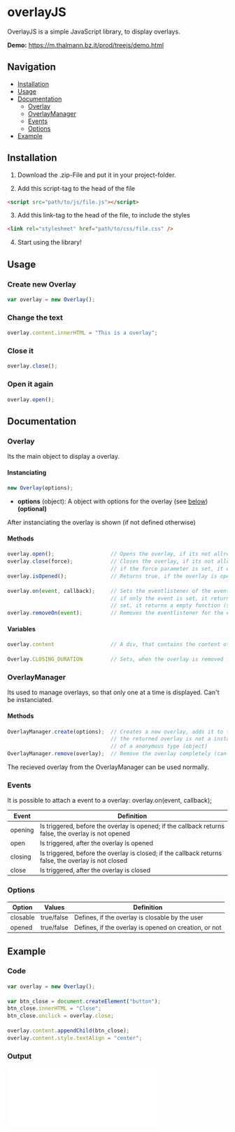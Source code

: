 # overlayJS

OverlayJS is a simple JavaScript library, to display overlays.

**Demo:** https://m.thalmann.bz.it/prod/treejs/demo.html

## Navigation
- [Installation](#installation)
- [Usage](#usage)
- [Documentation](#documentation)
  - [Overlay](#overlay)
  - [OverlayManager](#overlaymanager)
  - [Events](#events)
  - [Options](#options)
- [Example](#example)

## Installation
1. Download the .zip-File and put it in your project-folder.

2. Add this script-tag to the head of the file
```html
<script src="path/to/js/file.js"></script>
```

3. Add this link-tag to the head of the file, to include the styles
```html
<link rel="stylesheet" href="path/to/css/file.css" />
```

4. Start using the library!

## Usage
### Create new Overlay
```javascript
var overlay = new Overlay();
```

### Change the text
```javascript
overlay.content.innerHTML = "This is a overlay";
```

### Close it
```javascript
overlay.close();
```

### Open it again
```javascript
overlay.open();
```

## Documentation
### Overlay
Its the main object to display a overlay.
#### Instanciating
```javascript
new Overlay(options);
```
- **options** (object): A object with options for the overlay (see [below](#options)) **(optional)**

After instanciating the overlay is shown (if not defined otherwise)

#### Methods
```javascript
overlay.open();                  // Opens the overlay, if its not allready open
overlay.close(force);            // Closes the overlay, if its not allready closed;
                                 // if the force parameter is set, it will be closed for sure (boolean)
overlay.isOpened();              // Returns true, if the overlay is open, otherwise false

overlay.on(event, callback);     // Sets the eventlistener of the event, if the callback is specified;
                                 // if only the event is set, it returns the callback-function; if that is not
                                 // set, it returns a empty function (string, function)
overlay.removeOn(event);         // Removes the eventlistener for the event, if set (string)
```

#### Variables
```javascript
overlay.content                  // A div, that contains the content of the overlay (edit this!)

Overlay.CLOSING_DURATION         // Sets, when the overlay is removed from the DOM after closing (ms)
```

### OverlayManager
Its used to manage overlays, so that only one at a time is displayed. Can't be instanciated.
#### Methods
```javascript
OverlayManager.create(options);  // Creates a new overlay, adds it to the manager and returns it;
                                 // the returned overlay is not a instance of Overlay but
                                 // of a anonymous type (object)
OverlayManager.remove(overlay);  // Remove the overlay completely (can't open it again) (anonymous overlay-type)
```
The recieved overlay from the OverlayManager can be used normally.

### Events
It is possible to attach a event to a overlay: overlay.on(event, callback);

| Event | Definition |
|---------|------------------------------------------------------------------------------------------------------|
| opening | Is triggered, before the overlay is opened; if the callback returns false, the overlay is not opened |
| open | Is triggered, after the overlay is opened |
| closing | Is triggered, before the overlay is closed; if the callback returns false, the overlay is not closed |
| close | Is triggered, after the overlay is closed |

### Options

| Option | Values | Definition |
|----------|------------|-------------------------------------------------------|
| closable | true/false | Defines, if the overlay is closable by the user |
| opened | true/false | Defines, if the overlay is opened on creation, or not |

## Example
### Code
```javascript
var overlay = new Overlay();

var btn_close = document.createElement("button");
btn_close.innerHTML = "Close";
btn_close.onclick = overlay.close;

overlay.content.appendChild(btn_close);
overlay.content.style.textAlign = "center";
```

### Output

![overlayJs example](demo/example.gif)
